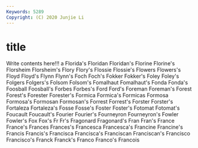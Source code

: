 ```yaml
---
Keywords: 5289
Copyright: (C) 2020 Junjie Li
---
```


# title

Write contents here!!!
a 
Florida's 
Floridan 
Floridan's 
Florine 
Florine's 
Florsheim 
Florsheim's
Flory 
Flory's 
Flossie 
Flossie's 
Flowers 
Flowers's 
Floyd 
Floyd's 
Flynn 
Flynn's
Foch 
Foch's 
Fokker 
Fokker's 
Foley 
Foley's 
Folgers 
Folgers's 
Folsom 
Folsom's
Fomalhaut 
Fomalhaut's 
Fonda 
Fonda's 
Foosball 
Foosball's 
Forbes 
Forbes's 
Ford 
Ford's
Foreman 
Foreman's 
Forest 
Forest's 
Forester 
Forester's 
Formica 
Formica's 
Formicas 
Formosa
Formosa's 
Formosan 
Formosan's 
Forrest 
Forrest's 
Forster 
Forster's 
Fortaleza 
Fortaleza's 
Fosse
Fosse's 
Foster 
Foster's 
Fotomat 
Fotomat's 
Foucault 
Foucault's 
Fourier 
Fourier's 
Fourneyron
Fourneyron's 
Fowler 
Fowler's 
Fox 
Fox's 
Fr 
Fr's 
Fragonard 
Fragonard's 
Fran
Fran's 
France 
France's 
Frances 
Frances's 
Francesca 
Francesca's 
Francine 
Francine's 
Francis
Francis's 
Francisca 
Francisca's 
Franciscan 
Franciscan's 
Francisco 
Francisco's 
Franck 
Franck's 
Franco
Franco's 
Francois 
